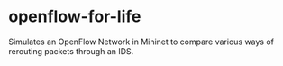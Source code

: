 openflow-for-life
=================

Simulates an OpenFlow Network in Mininet to compare various ways of rerouting packets through an IDS.
